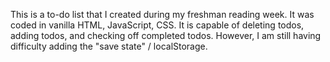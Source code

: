 This is a to-do list that I created during my freshman reading week. It was coded in vanilla HTML, JavaScript, CSS. It is capable of deleting todos, adding todos, and checking off completed todos. However, I am still having difficulty adding the "save state" / localStorage.
